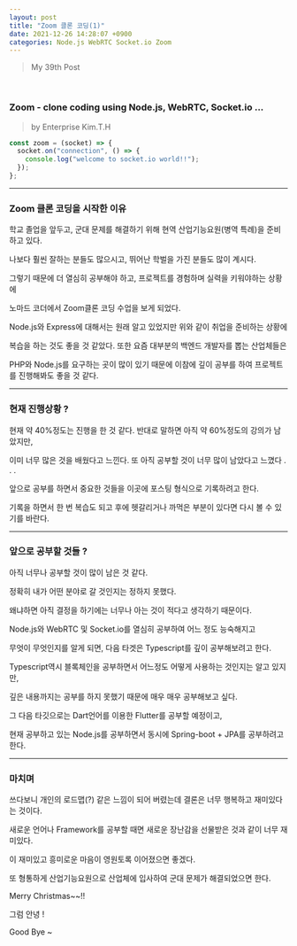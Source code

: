 ```yaml
---
layout: post
title: "Zoom 클론 코딩(1)"
date: 2021-12-26 14:28:07 +0900
categories: Node.js WebRTC Socket.io Zoom
---
```


> My 39th Post

<br>

### Zoom - clone coding using Node.js, WebRTC, Socket.io ...

> by Enterprise Kim.T.H

```javascript
const zoom = (socket) => {
  socket.on("connection", () => {
    console.log("welcome to socket.io world!!");
  });
};
```

---

### Zoom 클론 코딩을 시작한 이유

학교 졸업을 앞두고, 군대 문제를 해결하기 위해 현역 산업기능요원(병역 특례)을 준비하고 있다.

나보다 훨씬 잘하는 분들도 많으시고, 뛰어난 학벌을 가진 분들도 많이 계시다.

그렇기 때문에 더 열심히 공부해야 하고, 프로젝트를 경험하며 실력을 키워야하는 상황에 

노마드 코더에서 Zoom클론 코딩 수업을 보게 되었다.

Node.js와 Express에 대해서는 원래 알고 있었지만 위와 같이 취업을 준비하는 상황에 

복습을 하는 것도 좋을 것 같았다. 또한 요즘 대부분의 백엔드 개발자를 뽑는 산업체들은 

PHP와 Node.js를 요구하는 곳이 많이 있기 때문에 이참에 깊이 공부를 하여 프로젝트를 진행해봐도 좋을 것 같다.

---

### 현재 진행상황 ?

현재 약 40%정도는 진행을 한 것 같다. 반대로 말하면 아직 약 60%정도의 강의가 남았지만,

이미 너무 많은 것을 배웠다고 느낀다. 또 아직 공부할 것이 너무 많이 남았다고 느꼈다 . . .

앞으로 공부를 하면서 중요한 것들을 이곳에 포스팅 형식으로 기록하려고 한다.

기록을 하면서 한 번 복습도 되고 후에 헷갈리거나 까먹은 부분이 있다면 다시 볼 수 있기를 바란다.

---

### 앞으로 공부할 것들 ?

아직 너무나 공부할 것이 많이 남은 것 같다.

정확히 내가 어떤 분야로 갈 것인지는 정하지 못했다.

왜냐하면 아직 결정을 하기에는 너무나 아는 것이 적다고 생각하기 때문이다.

Node.js와 WebRTC 및 Socket.io를 열심히 공부하여 어느 정도 능숙해지고 

무엇이 무엇인지를 알게 되면, 다음 타겟은 Typescript를 깊이 공부해보려고 한다.

Typescript역시 블록체인을 공부하면서 어느정도 어떻게 사용하는 것인지는 알고 있지만,

깊은 내용까지는 공부를 하지 못했기 때문에 매우 매우 공부해보고 싶다.

그 다음 타깃으로는 Dart언어를 이용한 Flutter를 공부할 예정이고, 

현재 공부하고 있는 Node.js를 공부하면서 동시에 Spring-boot + JPA를 공부하려고 한다.

---

### 마치며

쓰다보니 개인의 로드맵(?) 같은 느낌이 되어 버렸는데 결론은 너무 행복하고 재미있다는 것이다.

새로운 언어나 Framework를 공부할 때면 새로운 장난감을 선물받은 것과 같이 너무 재미있다.

이 재미있고 흥미로운 마음이 영원토록 이어졌으면 좋겠다.

또 형통하게 산업기능요원으로 산업체에 입사하여 군대 문제가 해결되었으면 한다.

Merry Christmas~~!!

그럼 안녕 !

Good Bye ~
